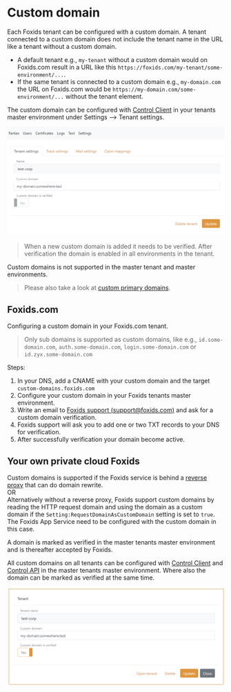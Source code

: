 # Custom domain

Each Foxids tenant can be configured with a custom domain. A tenant connected to a custom domain does not include the tenant name in the URL like a tenant without a custom domain.

- A default tenant e.g., `my-tenant` without a custom domain would on Foxids.com result in a URL like this `https://foxids.com/my-tenant/some-environment/...`.
- If the same tenant is connected to a custom domain e.g., `my-domain.com` the URL on Foxids.com would be `https://my-domain.com/some-environment/...` without the tenant element.

The custom domain can be configured with [Control Client](control.md#foxids-control-client) in your tenants master environment under Settings --> Tenant settings. 

![Configure reverse proxy secret](images/configure-tenant-custom-domain-my-environment.png)

> When a new custom domain is added it needs to be verified. 
> After verification the domain is enabled in all environments in the tenant.

Custom domains is not supported in the master tenant and master environments.

> Please also take a look at [custom primary domains](deployment.md#custom-primary-domains).

## Foxids.com
Configuring a custom domain in your Foxids.com tenant.

> Only sub domains is supported as custom domains, like e.g., `id.some-domain.com`, `auth.some-domain.com`, `login.some-domain.com` or `id.zyx.some-domain.com`

Steps:

 1. In your DNS, add a CNAME with your custom domain and the target `custom-domains.foxids.com`    
 2. Configure your custom domain in your Foxids tenants master environment.
 3. Write an email to [Foxids support (support@foxids.com)](mailto:support@foxids.com) and ask for a custom domain verification.
 4. Foxids support will ask you to add one or two TXT records to your DNS for verification.
 5. After successfully verification your domain become active.

## Your own private cloud Foxids
Custom domains is supported if the Foxids service is behind a [reverse proxy](reverse-proxy.md) that can do domain rewrite.  
OR  
Alternatively without a reverse proxy, Foxids support custom domains by reading the HTTP request domain and using the domain as a custom domain if the `Setting:RequestDomainAsCustomDomain` setting is set to `true`. The Foxids App Service need to be configured with the custom domain in this case.


A domain is marked as verified in the master tenants master environment and is thereafter accepted by Foxids.

All custom domains on all tenants can be configured with [Control Client](control.md#foxids-control-client) and [Control API](control.md#foxids-control-api) in the master tenants master environment. 
Where also the domain can be marked as verified at the same time. 

![Configure reverse proxy secret](images/configure-tenant-custom-domain-environment.png)
